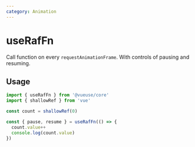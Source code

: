 ```yaml
---
category: Animation
---
```


# useRafFn

Call function on every `requestAnimationFrame`. With controls of pausing and resuming.

## Usage

```js
import { useRafFn } from '@vueuse/core'
import { shallowRef } from 'vue'

const count = shallowRef(0)

const { pause, resume } = useRafFn(() => {
  count.value++
  console.log(count.value)
})
```
